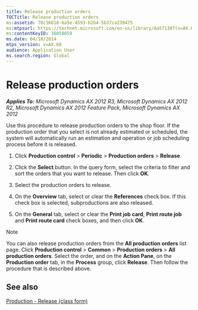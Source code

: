 ```yaml
---
title: Release production orders
TOCTitle: Release production orders
ms:assetid: 70c36618-6a5e-4593-b2b4-5b37ca239475
ms:mtpsurl: https://technet.microsoft.com/en-us/library/Aa571307(v=AX.60)
ms:contentKeyID: 36058059
ms.date: 04/18/2014
mtps_version: v=AX.60
audience: Application User
ms.search.region: Global
---
```


# Release production orders 


_**Applies To:** Microsoft Dynamics AX 2012 R3, Microsoft Dynamics AX 2012 R2, Microsoft Dynamics AX 2012 Feature Pack, Microsoft Dynamics AX 2012_

Use this procedure to release production orders to the shop floor. If the production order that you select is not already estimated or scheduled, the system will automatically run an estimation and operation or job scheduling process before it is released.

1.  Click **Production control** \> **Periodic** \> **Production orders** \> **Release**.

2.  Click the **Select** button. In the query form, select the criteria to filter and sort the orders that you want to release. Then click **OK**.

3.  Select the production orders to release.

4.  On the **Overview** tab, select or clear the **References** check box. If this check box is selected, subproductions are also released.

5.  On the **General** tab, select or clear the **Print job card**, **Print route job** and **Print route card** check boxes, and then click **OK**.


> [!NOTE]
> <P>You can also release production orders from the <STRONG>All production orders</STRONG> list page. Click <STRONG>Production control</STRONG> &gt; <STRONG>Common</STRONG> &gt; <STRONG>Production orders</STRONG> &gt; <STRONG>All production orders</STRONG>. Select the order, and on the <STRONG>Action Pane</STRONG>, on the <STRONG>Production order</STRONG> tab, in the <STRONG>Process</STRONG> group, click <STRONG>Release</STRONG>. Then follow the procedure that is described above.</P>



## See also

[Production - Release (class form)](https://technet.microsoft.com/en-us/library/aa500134\(v=ax.60\))

  


